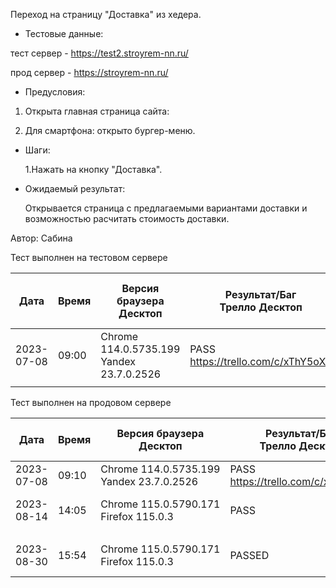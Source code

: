 Переход на страницу "Доставка" из хедера.

* Тестовые данные:

 тест сервер - https://test2.stroyrem-nn.ru/
 
 прод сервер - https://stroyrem-nn.ru/
 
 * Предусловия:

 1. Открыта главная страница сайта:
 
 2. Для смартфона: открыто бургер-меню.

* Шаги:

  1.Нажать на кнопку "Доставка".

* Ожидаемый результат:

  Открывается страница с предлагаемыми вариантами доставки и возможностью расчитать стоимость доставки.

Автор: Сабина

Тест выполнен на тестовом сервере

| Дата | Время | Версия браузера Десктоп | Результат/Баг Трелло Десктоп | Версия браузера и ОС тача | Результат/Баг Трелло Тач | Дата релиза | Имя |
| --- | --- | --- | --- | --- | --- | --- | --- |
| 2023-07-08 | 09:00  |Chrome 114.0.5735.199 Yandex 23.7.0.2526 |PASS https://trello.com/c/xThY5oXu |MIUI 12.5.2   |PASS https://trello.com/c/xThY5oXu  | 16.06.23 | Сабина |
|  |  |  |  |     |  | |  |

Тест выполнен на продовом сервере

| Дата | Время | Версия браузера Десктоп | Результат/Баг Трелло Десктоп | Версия браузера и ОС тача | Результат/Баг Трелло Тач | Дата релиза | Имя |
| --- | --- | --- | --- | --- | --- | --- | --- |
|2023-07-08 | 09:10 |Chrome 114.0.5735.199 Yandex 23.7.0.2526 |PASS https://trello.com/c/xThY5oXu | MIUI 12.5.2   |PASS https://trello.com/c/xThY5oXu | 16.06.23 | Сабина |
|2023-08-14 | 14:05 |Chrome 115.0.5790.171 Firefox 115.0.3  |PASS   | Chrome 115.0.5790.166, Android 10 |FAIL https://trello.com/c/xThY5oXu  |13.08.23 | Татьяна|
|  |  |  |  |     |  | |  |
|2023-08-30 | 15:54 | Chrome 115.0.5790.171 Firefox 115.0.3 | PASSED  | Chrome 115.0.5790.166, Android 13 | PASSED  |30.08.23 | Валерий|